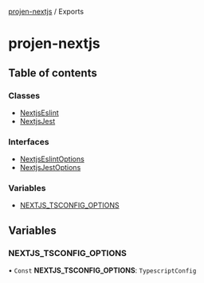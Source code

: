 [projen-nextjs](README.md) / Exports

# projen-nextjs

## Table of contents

### Classes

- [NextjsEslint](classes/NextjsEslint.md)
- [NextjsJest](classes/NextjsJest.md)

### Interfaces

- [NextjsEslintOptions](interfaces/NextjsEslintOptions.md)
- [NextjsJestOptions](interfaces/NextjsJestOptions.md)

### Variables

- [NEXTJS\_TSCONFIG\_OPTIONS](modules.md#nextjs_tsconfig_options)

## Variables

### NEXTJS\_TSCONFIG\_OPTIONS

• `Const` **NEXTJS\_TSCONFIG\_OPTIONS**: `TypescriptConfig`
